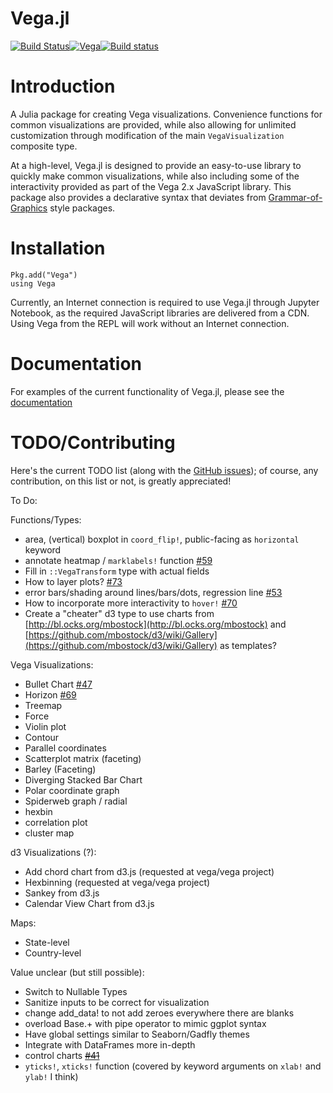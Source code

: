 Vega.jl
=======
[![Build Status](https://travis-ci.org/johnmyleswhite/Vega.jl.svg?branch=master)](https://travis-ci.org/johnmyleswhite/Vega.jl)[![Vega](http://pkg.julialang.org/badges/Vega_0.4.svg)](http://pkg.julialang.org/?pkg=Vega&ver=0.4)[![Build status](https://ci.appveyor.com/api/projects/status/5rdwxsajxo5ybbfn?svg=true)](https://ci.appveyor.com/project/randyzwitch/vega-jl)


# Introduction

A Julia package for creating Vega visualizations. Convenience functions for common visualizations are provided, while also allowing for unlimited customization through modification of the main `VegaVisualization` composite type.

At a high-level, Vega.jl is designed to provide an easy-to-use library to quickly make common visualizations, while also including some of the interactivity provided as part of the Vega 2.x JavaScript library. This package also provides a declarative syntax that deviates from [Grammar-of-Graphics](https://www.cs.uic.edu/~wilkinson/TheGrammarOfGraphics/GOG.html) style packages.

# Installation

	Pkg.add("Vega")
	using Vega

Currently, an Internet connection is required to use Vega.jl through Jupyter Notebook, as the required JavaScript libraries are delivered from a CDN. Using Vega from the REPL will work without an Internet connection.

# Documentation

For examples of the current functionality of Vega.jl, please see the [documentation](http://johnmyleswhite.github.io/Vega.jl/)

# TODO/Contributing

Here's the current TODO list (along with the [GitHub issues](https://github.com/johnmyleswhite/Vega.jl/issues)); of course, any contribution, on this list or not, is greatly appreciated!

To Do:

Functions/Types:

- area, (vertical) boxplot in `coord_flip!`, public-facing as `horizontal` keyword
- annotate heatmap / `marklabels!` function [#59](https://github.com/johnmyleswhite/Vega.jl/issues/59)
- Fill in `::VegaTransform` type with actual fields
- How to layer plots? [#73](https://github.com/johnmyleswhite/Vega.jl/issues/73)
- error bars/shading around lines/bars/dots, regression line [#53](https://github.com/johnmyleswhite/Vega.jl/issues/53)
- How to incorporate more interactivity to `hover!` [#70](https://github.com/johnmyleswhite/Vega.jl/issues/70)
- Create a "cheater" d3 type to use charts from [http://bl.ocks.org/mbostock](http://bl.ocks.org/mbostock) and [https://github.com/mbostock/d3/wiki/Gallery](https://github.com/mbostock/d3/wiki/Gallery) as templates?

Vega Visualizations:
- Bullet Chart [#47](https://github.com/johnmyleswhite/Vega.jl/issues/47)
- Horizon [#69](https://github.com/johnmyleswhite/Vega.jl/issues/69)
- Treemap
- Force
- Violin plot
- Contour
- Parallel coordinates
- Scatterplot matrix (faceting)
- Barley (Faceting)
- Diverging Stacked Bar Chart
- Polar coordinate graph
- Spiderweb graph / radial
- hexbin
- correlation plot
- cluster map

d3 Visualizations (?):

- Add chord chart from d3.js (requested at vega/vega project)
- Hexbinning (requested at vega/vega project)
- Sankey from d3.js
- Calendar View Chart from d3.js

Maps:

- State-level
- Country-level

Value unclear (but still possible):

- Switch to Nullable Types
- Sanitize inputs to be correct for visualization
- change add_data! to not add zeroes everywhere there are blanks
- overload Base.+ with pipe operator to mimic ggplot syntax
- Have global settings similar to Seaborn/Gadfly themes
- Integrate with DataFrames more in-depth
- control charts ~~[#41](https://github.com/johnmyleswhite/Vega.jl/issues/41)~~
- `yticks!`, `xticks!` function (covered by keyword arguments on `xlab!` and `ylab!` I think)
